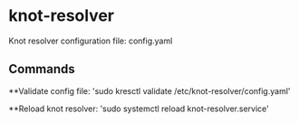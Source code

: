 # knot-resolver
Knot resolver configuration file: config.yaml

## Commands ##

**Validate config file:
'sudo kresctl validate /etc/knot-resolver/config.yaml'

**Reload knot resolver:
'sudo systemctl reload knot-resolver.service'
